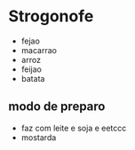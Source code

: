 # Strogonofe 

- fejao
- macarrao 
- arroz
- feijao
- batata

  



## modo de preparo

- faz com leite e soja e eetccc
- mostarda